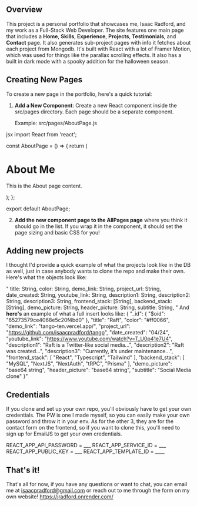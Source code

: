 ## Overview

This project is a personal portfolio that showcases me, Isaac Radford, and my work as a Full-Stack Web Developer. The site features one main page that includes a **Home**, **Skills**, **Experience**, **Projects**, **Testimonials**, and **Contact** page. It also generates sub-project pages with info it fetches about each project from Mongodb. It's built with React with a lot of Framer Motion, which was used for things like the parallax scrolling effects. It also has a built in dark mode with a spooky addition for the halloween season.

## Creating New Pages

To create a new page in the portfolio, here's a quick tutorial:
1. **Add a New Component**: Create a new React component inside the src/pages directory. Each page should be a separate component.
   
   Example: src/pages/AboutPage.js
   
jsx
   import React from 'react';

   const AboutPage = () => {
     return (
       <div>
         <h1>About Me</h1>
         <p>This is the About page content.</p>
       </div>
     );
   };

   export default AboutPage;

2. **Add the new component page to the AllPages page** where you think it should go in the list. If you wrap it in the <Page/> component, it should set the page sizing and basic CSS for you!

## Adding new projects
I thought I'd provide a quick example of what the projects look like in the DB as well, just in case anybody wants to clone the repo and make their own. Here's what the objects look like: 

"
  title: String,
  color: String,
  demo_link: String,
  project_url: String,
  date_created: String,
  youtube_link: String,
  description1: String,
  description2: String,
  description3: String,
  frontend_stack: [String],
  backend_stack: [String],
  demo_picture: String,
  header_picture: String,
  subtitle: String,
"
And **here's** an example of what a full insert looks like: 
{
  "_id": {
    "$oid": "65273579ce4068e5c20f4bd0"
  },
  "title": "Raft",
  "color": "#ff0066",
  "demo_link": "tango-ten.vercel.app/",
  "project_url": "https://github.com/isaacpradford/tango",
  "date_created": "04/24",
  "youtube_link": "https://www.youtube.com/watch?v=T_U0p41e7U4",
  "description1": "Raft is a Twitter-like social media...",
  "description2": "Raft was created...",
  "description3": "Currently, it’s under maintenance...",
  "frontend_stack": [
    "React",
    "Typescript",
    "Tailwind"
  ],
  "backend_stack": [
    "MySQL",
    "NextJS",
    "NextAuth",
    "tRPC",
    "Prisma"
  ],
  "demo_picture": "base64 string",
  "header_picture": "base64 string",
  "subtitle": "Social Media clone"
}"

## Credentials
If you clone and set up your own repo, you'll obviously have to get your own credentials. The PW is one I made myself, so you can easily make your own password and throw it in your env. As for the other 3, they are for the contact form on the frontend, so if you want to clone this, you'll need to sign up for EmailJS to get your own credentials.

REACT_APP_API_PASSWORD = ___
REACT_APP_SERVICE_ID = ___
REACT_APP_PUBLIC_KEY = ___
REACT_APP_TEMPLATE_ID = ____

## That's it!
That's all for now, if you have any questions or want to chat, you can email me at isaacpradford@gmail.com or reach out to me through the form on my own website!
https://iradford.onrender.com/
